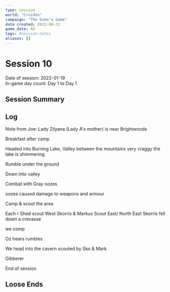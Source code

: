 ```yaml
---
type: session
world: "Cruidan"
campaign: "The Duke's Game"
date created: 2022-08-31
game_date: AX
tags: #session-notes
aliases: []
---
```

# Session 10
Date of session: 2022-01-19  
In-game day count: Day 1 to Day 1  

## Session Summary

## Log
Note from Joe: Lady Zilyana (Lady A's mother) is near Brightwoods

Breakfast after camp

Headed into Burning Lake, Valley between the mountains
very craggy the lake is shimmering

Rumble under the ground

Down into valley

Combat with Gray oozes

oozes caused damage to weapons and armour

Camp & scout the area

Each r Shed scout West
Skorris & Markus Scout East/ North East
Skorris fell down a crevasse

we comp

Oz hears rumbles

We head into the cavern scouted by Sko & Mark 

Gibberer

End of session



## Loose Ends

